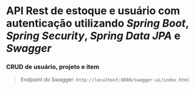 
# API Rest de estoque e usuário com autenticação utilizando *Spring Boot*, *Spring Security*, *Spring Data JPA* e *Swagger*



### CRUD de usuário, projeto e item

> Endpoint do Swagger: ```http://localhost:8080/swagger-ui/index.html```
